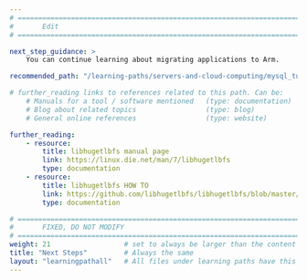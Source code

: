 ```yaml
---
# ================================================================================
#       Edit
# ================================================================================

next_step_guidance: >
    You can continue learning about migrating applications to Arm. 

recommended_path: "/learning-paths/servers-and-cloud-computing/mysql_tune/"

# further_reading links to references related to this path. Can be:
    # Manuals for a tool / software mentioned   (type: documentation)
    # Blog about related topics                 (type: blog)
    # General online references                 (type: website) 

further_reading:
    - resource:
        title: libhugetlbfs manual page
        link: https://linux.die.net/man/7/libhugetlbfs
        type: documentation
    - resource:
        title: libhugetlbfs HOW TO
        link: https://github.com/libhugetlbfs/libhugetlbfs/blob/master/HOWTO
        type: documentation

# ================================================================================
#       FIXED, DO NOT MODIFY
# ================================================================================
weight: 21                  # set to always be larger than the content in this path, and one more than 'review'
title: "Next Steps"         # Always the same
layout: "learningpathall"   # All files under learning paths have this same wrapper
---
```

